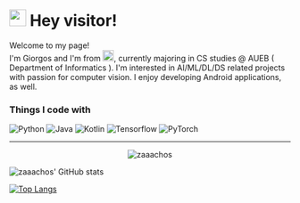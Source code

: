 <h1><img src="https://emojis.slackmojis.com/emojis/images/1643515023/10521/meow_code.gif?1643515023" width="30"/> Hey visitor!</h1>


<p>Welcome to my page! </br> I'm Giorgos and I'm from <img src="https://emojipedia-us.s3.dualstack.us-west-1.amazonaws.com/thumbs/160/google/313/flag-greece_1f1ec-1f1f7.png" width="20"/>, currently majoring in CS studies @ AUEB ( Department of Informatics ). I'm interested in AI/ML/DL/DS related projects with passion for computer vision. I enjoy developing Android applications, as well. </p>
<h3>Things I code with</h3>
<p>
  <img alt="Python" src="https://img.shields.io/badge/Python-white?style=for-the-badge&logo=python" />
  <img alt="Java" src="https://img.shields.io/badge/Java-critical?style=for-the-badge&logo=java" />
  <img alt="Kotlin" src="https://img.shields.io/badge/Kotlin-blueviolet?style=for-the-badge&logo=kotlin" />
  <img alt="Tensorflow" src="https://img.shields.io/badge/Tensorflow-red?style=for-the-badge&logo=tensorflow" />
  <img alt="PyTorch" src="https://img.shields.io/badge/PyTorch-orange?style=for-the-badge&logo=pytorch" />
</p>

------------
<p align="center"> <img src="https://komarev.com/ghpvc/?username=zaaachos" alt="zaaachos" /> </p>

![zaaachos' GitHub stats](https://github-readme-stats.vercel.app/api?username=zaaachos&show_icons=true&theme=tokyonight)

[![Top Langs](https://github-readme-stats.vercel.app/api/top-langs/?username=zaaachos)](https://github.com/zaaachos/github-readme-stats)





